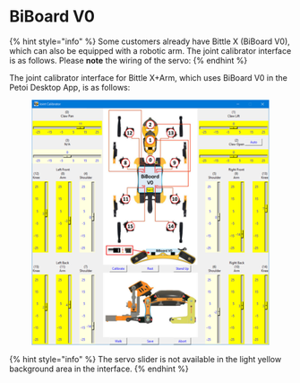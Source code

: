 # BiBoard V0

{% hint style="info" %}
Some customers already have Bittle X (BiBoard V0), which can also be equipped with a robotic arm. The joint calibrator interface is as follows. Please **note** the wiring of the servo:
{% endhint %}

The joint calibrator interface for Bittle X+Arm, which uses BiBoard V0 in the Petoi Desktop App, is as follows:

<figure><img src="../../../.gitbook/assets/image (4) (1) (1).png" alt=""><figcaption></figcaption></figure>

{% hint style="info" %}
The servo slider is not available in the light yellow background area in the interface.
{% endhint %}

